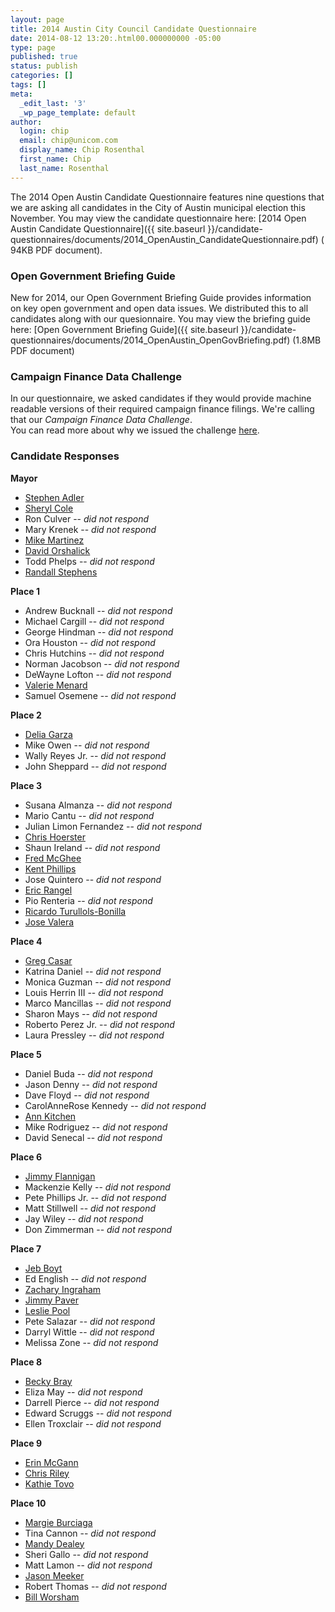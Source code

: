 ```yaml
---
layout: page
title: 2014 Austin City Council Candidate Questionnaire
date: 2014-08-12 13:20:.html00.000000000 -05:00
type: page
published: true
status: publish
categories: []
tags: []
meta:
  _edit_last: '3'
  _wp_page_template: default
author:
  login: chip
  email: chip@unicom.com
  display_name: Chip Rosenthal
  first_name: Chip
  last_name: Rosenthal
---
```

The 2014 Open Austin Candidate Questionnaire features nine questions that we are asking all candidates in the City of Austin municipal election this November. You may view the candidate questionnaire here: [2014 Open Austin Candidate Questionnaire]({{ site.baseurl }}/candidate-questionnaires/documents/2014_OpenAustin_CandidateQuestionnaire.pdf) (94KB PDF document).

### Open Government Briefing Guide

New for 2014, our Open Government Briefing Guide provides information on key open government and open data issues. We distributed this to all candidates along with our quesionnaire. You may view the briefing guide here: [Open Government Briefing Guide]({{ site.baseurl }}/candidate-questionnaires/documents/2014_OpenAustin_OpenGovBriefing.pdf) (1.8MB PDF document)

### Campaign Finance Data Challenge

In our questionnaire, we asked candidates if they would provide machine readable versions of their required campaign finance filings. We're calling that our _Campaign Finance Data Challenge_.  
You can read more about why we issued the challenge [here]({{site.baseurl}}/posts/2014-10-11-the-campaign-finance-open-data-challenge.html).

### Candidate Responses

**Mayor**

*   [Stephen Adler](2014-mayor-stephen-adler.html "Mayor, Stephen Adler")
*   [Sheryl Cole](2014-mayor-sheryl-cole.html "Mayor, Sheryl Cole")
*   Ron Culver -- _did not respond_
*   Mary Krenek -- _did not respond_
*   [Mike Martinez](2014-mayor-mike-martinez.html "Mayor, Mike Martinez")
*   [David Orshalick](2014-mayor-david-orshalick.html "Mayor, David Orshalick")
*   Todd Phelps -- _did not respond_
*   [Randall Stephens](2014-mayor-randall-stephens.html "Mayor, Randall Stephens")

**Place 1**

*   Andrew Bucknall -- _did not respond_
*   Michael Cargill -- _did not respond_
*   George Hindman -- _did not respond_
*   Ora Houston -- _did not respond_
*   Chris Hutchins -- _did not respond_
*   Norman Jacobson -- _did not respond_
*   DeWayne Lofton -- _did not respond_
*   [Valerie Menard](2014-place-1-valerie-menard.html "Place 1, Valerie Menard")
*   Samuel Osemene -- _did not respond_

**Place 2**

*   [Delia Garza](2014-place-2-delia-garza.html "Place 2, Delia Garza")
*   Mike Owen -- _did not respond_
*   Wally Reyes Jr. -- _did not respond_
*   John Sheppard -- _did not respond_

**Place 3**

*   Susana Almanza -- _did not respond_
*   Mario Cantu -- _did not respond_
*   Julian Limon Fernandez -- _did not respond_
*   [Chris Hoerster](2014-place-3-chris-hoerster.html "Place 3, Chris Hoerster")
*   Shaun Ireland -- _did not respond_
*   [Fred McGhee](2014-place-3-fred-mcghee.html "Place 3, Fred McGhee")
*   [Kent Phillips](2014-place-3-kent-phillips.html "Place 3, Kent Phillips")
*   Jose Quintero -- _did not respond_
*   [Eric Rangel](2014-place-3-eric-rangel.html "Place 3, Eric Rangel")
*   Pio Renteria -- _did not respond_
*   [Ricardo Turullols-Bonilla](2014-place-3-ricardo-turullols-bonilla.html "Place 3, Ricardo Turullols-Bonilla")
*   [Jose Valera](2014-place-3-jose-valera.html "Place 3, Jose Valera")

**Place 4**

*   [Greg Casar](2014-place-4-greg-casar.html "Place 4, Greg Casar")
*   Katrina Daniel -- _did not respond_
*   Monica Guzman -- _did not respond_
*   Louis Herrin III -- _did not respond_
*   Marco Mancillas -- _did not respond_
*   Sharon Mays -- _did not respond_
*   Roberto Perez Jr. -- _did not respond_
*   Laura Pressley -- _did not respond_

**Place 5**

*   Daniel Buda -- _did not respond_
*   Jason Denny -- _did not respond_
*   Dave Floyd -- _did not respond_
*   CarolAnneRose Kennedy -- _did not respond_
*   [Ann Kitchen](2014-place-5-ann-kitchen.html "Place 5, Ann Kitchen")
*   Mike Rodriguez -- _did not respond_
*   David Senecal -- _did not respond_

**Place 6**

*   [Jimmy Flannigan](2014-place-6-jimmy-flannigan.html "Place 6, Jimmy Flannigan")
*   Mackenzie Kelly -- _did not respond_
*   Pete Phillips Jr. -- _did not respond_
*   Matt Stillwell -- _did not respond_
*   Jay Wiley -- _did not respond_
*   Don Zimmerman -- _did not respond_

**Place 7**

*   [Jeb Boyt](2014-place-7-jeb-boyt.html "Place 7, Jeb Boyt")
*   Ed English -- _did not respond_
*   [Zachary Ingraham](2014-place-7-zachary-ingraham.html "Place 7, Zachary Ingraham")
*   [Jimmy Paver](2014-place-7-jimmy-paver.html "Place 7, Jimmy Paver")
*   [Leslie Pool](2014-place-7-leslie-pool.html "Place 7, Leslie Pool")
*   Pete Salazar -- _did not respond_
*   Darryl Wittle -- _did not respond_
*   Melissa Zone -- _did not respond_

**Place 8**

*   [Becky Bray](2014-place-8-becky-bray.html "Place 8, Becky Bray")
*   Eliza May -- _did not respond_
*   Darrell Pierce -- _did not respond_
*   Edward Scruggs -- _did not respond_
*   Ellen Troxclair -- _did not respond_

**Place 9**

*   [Erin McGann](2014-place-9-erin-mcgann.html "Place 9, Erin McGann")
*   [Chris Riley](2014-place-9-chris-riley.html "Place 9, Chris Riley")
*   [Kathie Tovo](2014-place-9-kathie-tovo.html "Place 9, Kathie Tovo")

**Place 10**

*   [Margie Burciaga](2014-place-10-margie-burciaga.html "Place 10, Margie Burciaga")
*   Tina Cannon -- _did not respond_
*   [Mandy Dealey](2014-place-10-mandy-dealey.html "Place 10, Mandy Dealey")
*   Sheri Gallo -- _did not respond_
*   Matt Lamon -- _did not respond_
*   [Jason Meeker](2014-place-10-jason-meeker.html "Place 10, Jason Meeker")
*   Robert Thomas -- _did not respond_
*   [Bill Worsham](2014-place-10-bill-worsham.html "Place 10, Bill Worsham")
